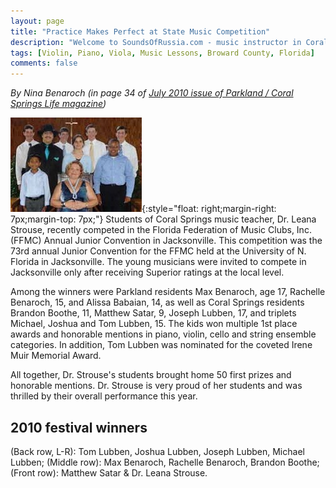 ```yaml
---
layout: page
title: "Practice Makes Perfect at State Music Competition"
description: "Welcome to SoundsOfRussia.com - music instructor in Coral Springs"
tags: [Violin, Piano, Viola, Music Lessons, Broward County, Florida]
comments: false
---
```

_By Nina Benaroch (in page 34 of [July 2010 issue of Parkland / Coral Springs Life magazine](http://www.lifepubs.com/PL_0710.pdf))_

![SoundsOfRussia.com - music instructor in Coral Springs](/images/music/teacher/parkland/music-competition-soundsofrussia.com.jpg){:style="float: right;margin-right: 7px;margin-top: 7px;"} Students of Coral Springs music teacher, Dr. Leana Strouse, recently
competed in the Florida Federation of Music Clubs, Inc. (FFMC) Annual
Junior Convention in Jacksonville. This competition was the 73rd annual
Junior Convention for the FFMC held at the University of N. Florida in
Jacksonville. The young musicians were invited to compete in Jacksonville
only after receiving Superior ratings at the local level.
 
Among the winners were Parkland residents Max Benaroch, age 17,
Rachelle Benaroch, 15, and Alissa Babaian, 14, as well as Coral Springs
residents Brandon Boothe, 11, Matthew Satar, 9, Joseph Lubben, 17, and
triplets Michael, Joshua and Tom Lubben, 15. The kids won multiple 1st
place awards and honorable mentions in piano, violin, cello and string
ensemble categories. In addition, Tom Lubben was nominated for the
coveted Irene Muir Memorial Award.
 
All together, Dr. Strouse's students brought home 50 first prizes and
honorable mentions. Dr. Strouse is very proud of her students and was
thrilled by their overall performance this year.

## 2010 festival winners
(Back row, L-R):
Tom Lubben, Joshua
Lubben, Joseph Lubben,
Michael Lubben;
(Middle row): Max
Benaroch, Rachelle
Benaroch, Brandon
Boothe; (Front row):
Matthew Satar & Dr. Leana
Strouse.
